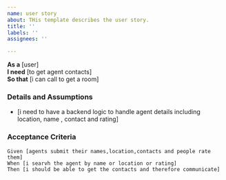 ```yaml
---
name: user story
about: THis template describes the user story.
title: ''
labels: ''
assignees: ''

---
```


**As a** [user]  
 **I need** [to get agent contacts]  
 **So that** [i can call to get a room]  
   
 ### Details and Assumptions
 * [i need to have a backend logic to handle agent details including location, name , contact and rating]
   
 ### Acceptance Criteria  
   
 ```gherkin
 Given [agents submit their names,location,contacts and people rate   them]
 When [i searvh the agent by name or location or rating]
 Then [i should be able to get the contacts and therefore communicate]
 ```
